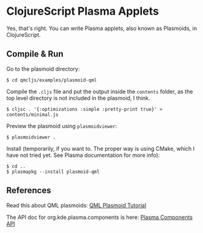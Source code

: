 ClojureScript Plasma Applets
============================
Yes, that's right.
You can write Plasma applets, also known as Plasmoids, in ClojureScript.

Compile & Run
-------------
Go to the plasmoid directory:

    $ cd qmcljs/examples/plasmoid-qml

Compile the `.cljs` file and put the output inside the `contents` folder, as
the top level directory is not included in the plasmoid, I think.

    $ cljsc . '{:optimizations :simple :pretty-print true}' > contents/minimal.js

Preview the plasmoid using `plasmoidviewer`:

    $ plasmoidviewer .

Install (temporarily, if you want to. The proper way is using CMake, which I
have not tried yet. See Plasma documentation for more info):

    $ cd ..
    $ plasmapkg --install plasmoid-qml

References
----------
Read this about QML plasmoids:
[QML Plasmoid Tutorial](http://techbase.kde.org/Development/Tutorials/Plasma/QML/GettingStarted)

The API doc for org.kde.plasma.components is here:
[Plasma Components API](http://api.kde.org/4.x-api/plasma-qml-apidocs/)
